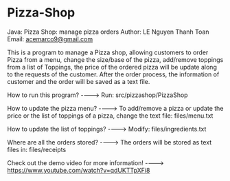 # Pizza-Shop
Java: Pizza Shop: manage pizza orders 
Author: LE Nguyen Thanh Toan
Email: acemarco9@gmail.com 

This is a program to manage a Pizza shop, allowing customers to order Pizza from a menu, change the size/base of the pizza, add/remove toppings from a list of Toppings, the price of the ordered pizza will be update along to the requests of the customer. After the order process, the information of customer and the order will be saved as a text file.

How to run this program? 
----> Run: src/pizzashop/PizzaShop

How to update the pizza menu? 
----> To add/remove a pizza or update the price or the list of toppings of a pizza, change the text file: files/menu.txt

How to update the list of toppings?
----> Modify: files/ingredients.txt

Where are all the orders stored? 
----> The orders will be stored as text files in: files/receipts

Check out the demo video for more information! 
----> https://www.youtube.com/watch?v=qdUKTTpXFi8
